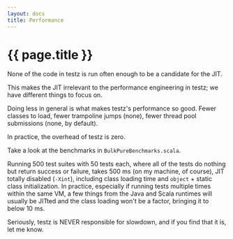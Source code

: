 ```yaml
---
layout: docs
title: Performance
---
```


# {{ page.title }}

None of the code in testz is run often enough to be a candidate for the JIT.

This makes the JIT irrelevant to the performance engineering in testz;
we have different things to focus on.

Doing less in general is what makes testz's performance so good.
Fewer classes to load, fewer trampoline jumps (none),
fewer thread pool submissions (none, by default).

In practice, the overhead of testz is zero.

Take a look at the benchmarks in `BulkPureBenchmarks.scala`.

Running 500 test suites with 50 tests each, where all of the tests do nothing but
return success or failure, takes 500 ms (on my machine, of course), JIT totally
disabled (`-Xint`), including class loading time and `object` + static class
initialization. In practice, especially if running tests multiple times within
the same VM, a few things from the Java and Scala runtimes will usually be
JITted and the class loading won't be a factor, bringing it to below 10 ms.

Seriously, testz is NEVER responsible for slowdown, and if you find that it is,
let me know.

